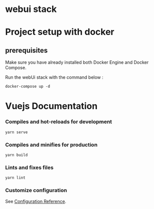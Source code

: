 # webui stack

# Project setup with docker

## prerequisites

Make sure you have already installed both Docker Engine and Docker Compose. 

Run the webUi stack with the command below : 
```
docker-compose up -d 
```

# Vuejs Documentation

### Compiles and hot-reloads for development
```
yarn serve
```

### Compiles and minifies for production
```
yarn build
```

### Lints and fixes files
```
yarn lint
```

### Customize configuration
See [Configuration Reference](https://cli.vuejs.org/config/).
